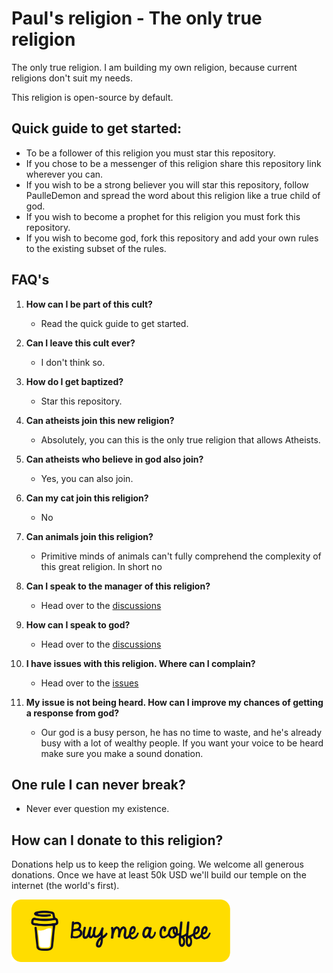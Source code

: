 # Paul's religion - The only true religion

The only true religion. I am building my own religion, because current religions don't suit my needs. 

This religion is open-source by default.

## Quick guide to get started:
* To be a follower of this religion you must star this repository.
* If you chose to be a messenger of this religion share this repository link wherever you can.
* If you wish to be a strong believer you will star this repository, follow PaulleDemon and spread the word about this religion like a true child of god.
* If you wish to become a prophet for this religion you must fork this repository.
* If you wish to become god, fork this repository and add your own rules to the existing subset of the rules.

## FAQ's

1. **How can I be part of this cult?**
   - Read the quick guide to get started.
     
2. **Can I leave this cult ever?**
   - I don't think so.
     
3. **How do I get baptized?**
   - Star this repository.
     
4. **Can atheists join this new religion?**
    - Absolutely, you can this is the only true religion that allows Atheists.
      
5. **Can atheists who believe in god also join?**
   - Yes, you can also join.
     
6. **Can my cat join this religion?**
   - No
     
7. **Can animals join this religion?**
    - Primitive minds of animals can't fully comprehend the complexity of this great religion. In short no
      
8. **Can I speak to the manager of this religion?**
    - Head over to the [discussions](https://github.com/PaulleDemon/PaulsReligion/discussions)
      
9. **How can I speak to god?**
    - Head over to the [discussions](https://github.com/PaulleDemon/PaulsReligion/discussions)
      
10. **I have issues with this religion. Where can I complain?**
    - Head over to the [issues](https://github.com/PaulleDemon/PaulsReligion/issues)
      
11. **My issue is not being heard. How can I improve my chances of getting a response from god?**
     - Our god is a busy person, he has no time to waste, and he's already busy with a lot of wealthy people. If you want your voice
       to be heard make sure you make a sound donation.

  ## One rule I can never break?
   - Never ever question my existence.

  ## How can I donate to this religion?
  Donations help us to keep the religion going. We welcome all generous donations. Once we have at least 50k USD we'll build our temple on the internet (the world's first).
  
  [<img src="https://github.com/PaulleDemon/PaulleDemon/blob/main/images/buy-me-coffee.png" height="100px" width="350px">](https://www.buymeacoffee.com/ArtPaul)
